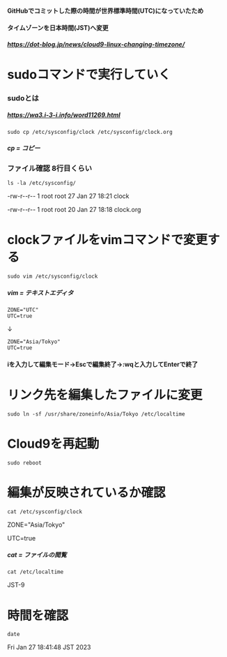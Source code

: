 #### GitHubでコミットした際の時間が世界標準時間(UTC)になっていたため
#### タイムゾーンを日本時間(JST)へ変更
##### https://dot-blog.jp/news/cloud9-linux-changing-timezone/

# sudoコマンドで実行していく
### sudoとは
##### https://wa3.i-3-i.info/word11269.html

    sudo cp /etc/sysconfig/clock /etc/sysconfig/clock.org
##### cp = コピー

### ファイル確認 8行目くらい

    ls -la /etc/sysconfig/

-rw-r--r--  1 root root   27 Jan 27 18:21 clock

-rw-r--r--  1 root root   20 Jan 27 18:18 clock.org

# clockファイルをvimコマンドで変更する

    sudo vim /etc/sysconfig/clock
##### vim = テキストエディタ

    ZONE="UTC"
    UTC=true

↓

    ZONE="Asia/Tokyo"
    UTC=true
#### iを入力して編集モード→Escで編集終了→:wqと入力してEnterで終了

# リンク先を編集したファイルに変更

    sudo ln -sf /usr/share/zoneinfo/Asia/Tokyo /etc/localtime

# Cloud9を再起動

    sudo reboot

# 編集が反映されているか確認

    cat /etc/sysconfig/clock

ZONE="Asia/Tokyo"

UTC=true

##### cat = ファイルの閲覧

    cat /etc/localtime

JST-9

# 時間を確認

    date

Fri Jan 27 18:41:48 JST 2023